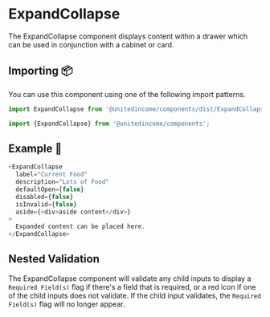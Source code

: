# ExpandCollapse

The ExpandCollapse component displays content within a drawer which can be used in conjunction with a cabinet or card.

## Importing 📦

You can use this component using one of the following import patterns.

```javascript
import ExpandCollapse from '@unitedincome/components/dist/ExpandCollapse';
```

```javascript
import {ExpandCollapse} from '@unitedincome/components';
```

## Example 🚀

```javascript
<ExpandCollapse
  label="Current Food"
  description="Lots of Food"
  defaultOpen={false}
  disabled={false}
  isInvalid={false}
  aside={<div>aside content</div>}
>
  Expanded content can be placed here.
</ExpandCollapse>
```

## Nested Validation

The ExpandCollapse component will validate any child inputs to display a `Required Field(s)` flag if there's a field that is required, or a red icon if one of the child inputs does not validate. If the child input validates, the `Required Field(s)` flag will no longer appear.
